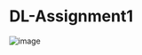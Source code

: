 # DL-Assignment1
![image](https://user-images.githubusercontent.com/16721983/164713041-b0ed6887-8e82-4f29-95e4-a2e390e91ee2.png)
